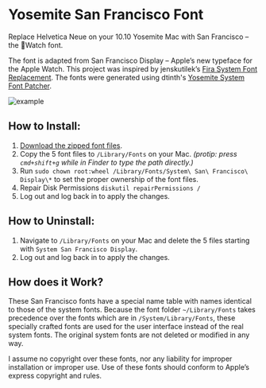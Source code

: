 # Yosemite San Francisco Font

Replace Helvetica Neue on your 10.10 Yosemite Mac with San Francisco – the Watch font.

The font is adapted from San Francisco Display – Apple’s new typeface for the Apple Watch. This project was inspired by jenskutilek’s [Fira System Font Replacement](https://github.com/jenskutilek/FiraSystemFontReplacement). The fonts were generated using dtinth's [Yosemite System Font Patcher](https://github.com/dtinth/YosemiteSystemFontPatcher).

![example](http://wellsosaur.us/Ybic/Example.png)

## How to Install:
1. [Download the zipped font files](https://raw.githubusercontent.com/wellsriley/YosemiteSanFranciscoFont/master/SystemSanFrancisco.zip).
2. Copy the 5 font files to `/Library/Fonts` on your Mac. *(protip: press `cmd+shift+g` while in Finder to type the path directly.)*
3. Run `sudo chown root:wheel /Library/Fonts/System\ San\ Francisco\ Display\*` to set the proper ownership of the font files.
4. Repair Disk Permissions `diskutil repairPermissions /`
5. Log out and log back in to apply the changes.

## How to Uninstall:
1. Navigate to `/Library/Fonts` on your Mac and delete the 5 files starting with `System San Francisco Display`.
2. Log out and log back in to apply the changes.

## How does it Work?
These San Francisco fonts have a special name table with names identical to those of the system fonts. Because the font folder `~/Library/Fonts` takes precedence over the fonts which are in `/System/Library/Fonts`, these specially crafted fonts are used for the user interface instead of the real system fonts. The original system fonts are not deleted or modified in any way.

I assume no copyright over these fonts, nor any liability for improper installation or improper use. Use of these fonts should conform to Apple’s express copyright and rules.
